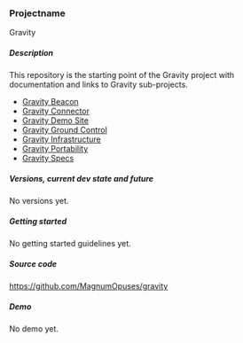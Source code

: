 ### Projectname

Gravity

##### Description

This repository is the starting point of the Gravity project with documentation and links to Gravity sub-projects.

* [Gravity Beacon](https://github.com/MagnumOpuses/gravity-beacon)
* [Gravity Connector](https://github.com/MagnumOpuses/gravity-connector)
* [Gravity Demo Site](https://github.com/MagnumOpuses/gravity-demo-site)
* [Gravity Ground Control](https://github.com/MagnumOpuses/gravity-ground-control)
* [Gravity Infrastructure](https://github.com/MagnumOpuses/gravity-infrastructure)
* [Gravity Portability](https://github.com/MagnumOpuses/gravity-portability)
* [Gravity Specs](https://github.com/MagnumOpuses/gravity-specs)

##### Versions, current dev state and future

No versions yet.

##### Getting started

No getting started guidelines yet.

##### Source code

https://github.com/MagnumOpuses/gravity

##### Demo

No demo yet.

